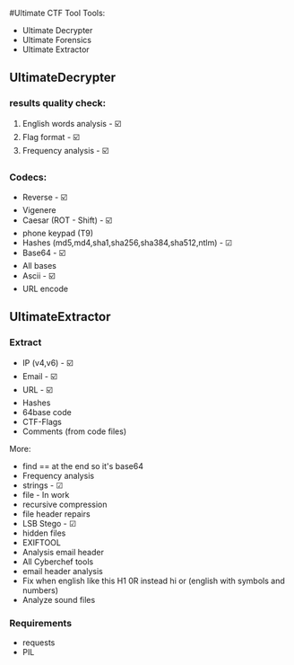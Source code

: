 #Ultimate CTF Tool
Tools:
* Ultimate Decrypter
* Ultimate Forensics
* Ultimate Extractor

## UltimateDecrypter

### results quality check:
1) English words analysis - ☑️
2) Flag format - ☑️
3) Frequency analysis - ☑️

### Codecs:
* Reverse - ☑️
* Vigenere
* Caesar  (ROT - Shift) - ☑️
* phone keypad (T9)
* Hashes (md5,md4,sha1,sha256,sha384,sha512,ntlm) - ☑
* Base64 - ☑️
* All bases
* Ascii - ☑️
* URL encode


## UltimateExtractor

### Extract
* IP (v4,v6) - ☑️
* Email - ☑️
* URL - ☑️
* Hashes
* 64base code
* CTF-Flags
* Comments (from code files)


More:
* find == at the end so it's base64
* Frequency analysis
* strings  - ☑
* file  - In work
* recursive compression
* file header repairs
* LSB Stego  - ☑
* hidden files
* EXIFTOOL
* Analysis email header
* All Cyberchef tools
* email header analysis
* Fix when english like this H1 0R instead hi or (english with symbols and numbers)
* Analyze sound files

### Requirements
* requests
* PIL